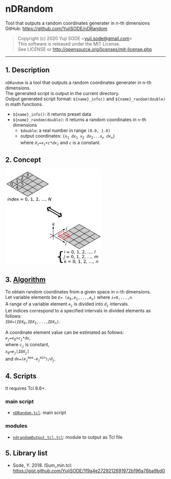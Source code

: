 # nDRandom
Tool that outputs a random coordinates generater in n-th dimensions  
GitHub: https://github.com/YujiSODE/nDRandom  
>Copyright (c) 2020 Yuji SODE \<yuji.sode@gmail.com\>  
>This software is released under the MIT License.  
>See LICENSE or http://opensource.org/licenses/mit-license.php  
______
## 1. Description
`nDRandom` is a tool that outputs a random coordinates generater in n-th dimensions.  
The generated script is output in the current directory.  
Output generated script format: `${name}_info()` and `${name}_random(double)` in math functions.  
  
- `${name}_info()`: it returns preset data
- `${name}_random(double)`: it returns a random coordinates in `n`-th dimensions
  - `$double`: a real number in range `(0.0, 1.0)`
  - output coordinates: `{`_`x`_<sub>`1`</sub>` `_`dx`_<sub>`1`</sub>` `_`x`_<sub>`2`</sub>` `_`dx`_<sub>`2`</sub>` ... `_`x`_*<sub>`n`</sub>*` `_`dx`_*<sub>`n`</sub>*`}`  
    where _`X`_*<sub>`i`</sub>*`=`_`x`_*<sub>`i`</sub>*`+`_`c`_`*`_`dx`_*<sub>`i`</sub>* and _`c`_ is a constant.

## 2. Concept
<img width=300 src="conceptIMG_nDRandom.png" alt="conceptIMG_nDRandom">

## 3. [Algorithm](algorithm.md)
To obtain random coordinates from a given space in `n`-th dimensions.  
Let variable elements be _`E`_`= (`_`e`_<sub>`0`</sub>`,`_`e`_<sub>`1`</sub>`,...,`_`e`_*<sub>`n`</sub>*`)` where _`i`_`=0,...,`_`n`_.  
A range of a variable element `e`<sub>_`i`_</sub> is divided into _`d`_<sub>_`i`_</sub> intervals.  
Let indices correspond to a specified intervals in divided elements as follows:  
_`IDX`_`=(`_`IDX`_<sub>`0`</sub>`,`_`IDX`_<sub>`1`</sub>`,...,`_`IDX`_*<sub>`n`</sub>*`)`.  
  
A coordinate element value can be estimated as follows:  
_`e`_<sub>*`j`*</sub>`=`_`x`_<sub>`0`</sub>`+`_`c`_*<sub>`j`</sub>*`*`_`dx`_,  
where _`c`_*<sub>`j`</sub>* is constant,  
_`x`_<sub>`0`</sub>`=`_`e`_*<sub>`j`</sub>*`[`_`IDX`_*<sub>`j`</sub>*`]`  
and _`dx`_`=(`_`e`_*<sub>`j`</sub>*<sup>`max`</sup>`-`_`e`_*<sub>`j`</sub>*<sup>`min`</sup>`)/`_`d`_*<sub>`j`</sub>*.

## 4. Scripts
It requires Tcl 8.6+.
### main script
- [`nDRandom.tcl`](nDRandom.tcl): main script

### modules
- [`ndrandomOutput_tcl.tcl`](ndrandomOutput_tcl.tcl): module to output as Tcl file

## 5. Library list
- Sode, Y. 2018. lSum_min.tcl: https://gist.github.com/YujiSODE/1f9a4e2729212691972b196a76ba9bd0

